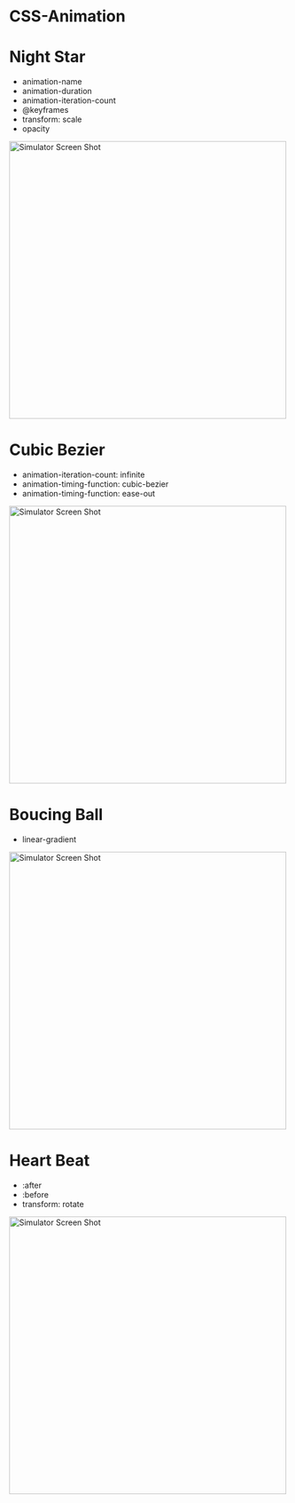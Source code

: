 # CSS-Animation


# Night Star
 - animation-name
 - animation-duration
 - animation-iteration-count
 - @keyframes
 - transform: scale
 - opacity
 
<img width="500" alt="Simulator Screen Shot" src="https://user-images.githubusercontent.com/56839789/79844240-b5c60d00-83bb-11ea-9491-a58cd0779f6e.gif"> 

# Cubic Bezier
- animation-iteration-count: infinite
- animation-timing-function: cubic-bezier
- animation-timing-function: ease-out

<img width="500" alt="Simulator Screen Shot" src="https://user-images.githubusercontent.com/56839789/79844286-c37b9280-83bb-11ea-8023-f3dedc409d7d.gif"> 


# Boucing Ball
- linear-gradient 
<img width="500" alt="Simulator Screen Shot" src="https://user-images.githubusercontent.com/56839789/79844320-ce362780-83bb-11ea-9b66-ea90fa38f8ee.gif">


# Heart Beat
- :after
- :before
- transform: rotate

<img width="500" alt="Simulator Screen Shot" src="https://user-images.githubusercontent.com/56839789/79844353-d726f900-83bb-11ea-9951-78fc57ff2115.gif"> 




